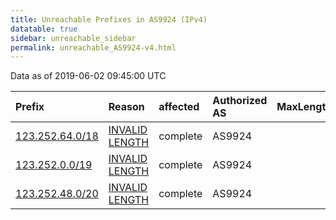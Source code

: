 ```yaml
---
title: Unreachable Prefixes in AS9924 (IPv4)
datatable: true
sidebar: unreachable_sidebar
permalink: unreachable_AS9924-v4.html
---
```


Data as of 2019-06-02 09:45:00 UTC


<div class="datatable-begin"></div>

| Prefix                                                   | Reason                                                                                                   | affected   | Authorized AS   |   MaxLength | Anchor                                       |   unreachable /24s |
|:---------------------------------------------------------|:---------------------------------------------------------------------------------------------------------|:-----------|:----------------|------------:|:---------------------------------------------|-------------------:|
| [123.252.64.0/18](https://stat.ripe.net/123.252.64.0/18) | [INVALID LENGTH](https://rpki-validator.ripe.net/announcement-preview?asn=AS9924&prefix=123.252.64.0/18) | complete   | AS9924          |           0 | [APNIC](unreachable_APNIC_RPKI_Root-v4.html) |                 64 |
| [123.252.0.0/19](https://stat.ripe.net/123.252.0.0/19)   | [INVALID LENGTH](https://rpki-validator.ripe.net/announcement-preview?asn=AS9924&prefix=123.252.0.0/19)  | complete   | AS9924          |           0 | [APNIC](unreachable_APNIC_RPKI_Root-v4.html) |                 32 |
| [123.252.48.0/20](https://stat.ripe.net/123.252.48.0/20) | [INVALID LENGTH](https://rpki-validator.ripe.net/announcement-preview?asn=AS9924&prefix=123.252.48.0/20) | complete   | AS9924          |           0 | [APNIC](unreachable_APNIC_RPKI_Root-v4.html) |                 16 |

<div class="datatable-end"></div>